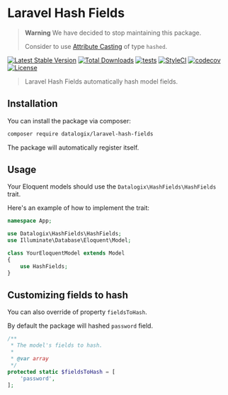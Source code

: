 # Laravel Hash Fields

> **Warning**
> We have decided to stop maintaining this package.
>
> Consider to use [Attribute Casting](https://laravel.com/docs/10.x/eloquent-mutators#attribute-casting) of type `hashed`.

[![Latest Stable Version](https://poser.pugx.org/datalogix/laravel-hash-fields/version)](https://packagist.org/packages/datalogix/laravel-hash-fields)
[![Total Downloads](https://poser.pugx.org/datalogix/laravel-hash-fields/downloads)](https://packagist.org/packages/datalogix/laravel-hash-fields)
[![tests](https://github.com/datalogix/laravel-hash-fields/workflows/tests/badge.svg)](https://github.com/datalogix/laravel-hash-fields/actions)
[![StyleCI](https://github.styleci.io/repos/419068746/shield?style=flat)](https://github.styleci.io/repos/419068746)
[![codecov](https://codecov.io/gh/datalogix/laravel-hash-fields/branch/main/graph/badge.svg)](https://codecov.io/gh/datalogix/laravel-hash-fields)
[![License](https://poser.pugx.org/datalogix/laravel-hash-fields/license)](https://packagist.org/packages/datalogix/laravel-hash-fields)

> Laravel Hash Fields automatically hash ​model fields.

## Installation

You can install the package via composer:

```bash
composer require datalogix/laravel-hash-fields
```

The package will automatically register itself.

## Usage

Your Eloquent models should use the `Datalogix\HashFields\HashFields` trait.

Here's an example of how to implement the trait:

```php
namespace App;

use Datalogix\HashFields\HashFields;
use Illuminate\Database\Eloquent\Model;

class YourEloquentModel extends Model
{
    use HashFields;
}
```

## Customizing fields to hash

You can also override of property `fieldsToHash`.

By default the package will hashed `password` field.

```php
/**
 * The model's fields to hash.
 *
 * @var array
 */
protected static $fieldsToHash = [
    'password',
];
```
